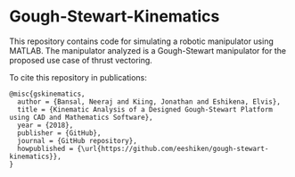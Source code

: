 # Gough-Stewart-Kinematics

This repository contains code for simulating a robotic manipulator using MATLAB. The manipulator
analyzed is a Gough-Stewart manipulator for the proposed use case of thrust vectoring.

To cite this repository in publications:

    @misc{gskinematics,
      author = {Bansal, Neeraj and Kiing, Jonathan and Eshikena, Elvis},
      title = {Kinematic Analysis of a Designed Gough-Stewart Platform using CAD and Mathematics Software},
      year = {2018},
      publisher = {GitHub},
      journal = {GitHub repository},
      howpublished = {\url{https://github.com/eeshiken/gough-stewart-kinematics}},
    }
